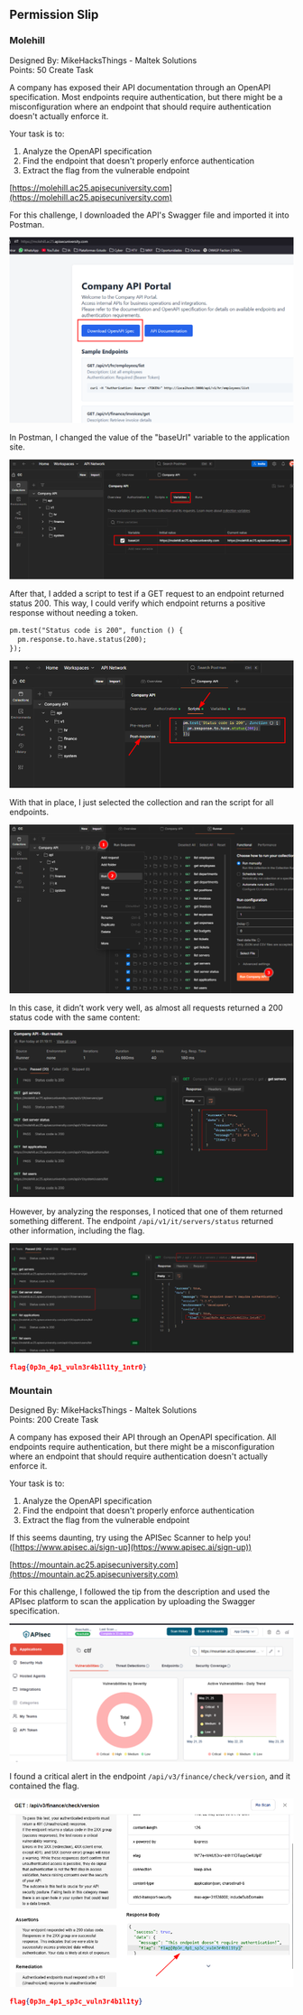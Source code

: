 ##  Permission Slip

### Molehill  

Designed By: MikeHacksThings - Maltek Solutions  
Points: 50 Create Task

A company has exposed their API documentation through an OpenAPI specification. Most endpoints require authentication, but there might be a misconfiguration where an endpoint that should require authentication doesn't actually enforce it.

Your task is to:

1. Analyze the OpenAPI specification  
2. Find the endpoint that doesn't properly enforce authentication  
3. Extract the flag from the vulnerable endpoint  

[https://molehill.ac25.apisecuniversity.com](https://molehill.ac25.apisecuniversity.com)

For this challenge, I downloaded the API's Swagger file and imported it into Postman.

![](imagens/2025-05-22_23-59.png)

In Postman, I changed the value of the "baseUrl" variable to the application site.

![](imagens/2025-05-23_01-14.png)

After that, I added a script to test if a GET request to an endpoint returned status 200. This way, I could verify which endpoint returns a positive response without needing a token.

```
pm.test("Status code is 200", function () {
  pm.response.to.have.status(200);
});
```

![](imagens/2025-05-23_01-17.png)

With that in place, I just selected the collection and ran the script for all endpoints.

![](imagens/2025-05-23_01-18.png)

In this case, it didn’t work very well, as almost all requests returned a 200 status code with the same content:

![](imagens/2025-05-23_01-20.png)

However, by analyzing the responses, I noticed that one of them returned something different. The endpoint `/api/v1/it/servers/status` returned other information, including the flag.

![](imagens/2025-05-23_01-22.png)

```json
flag{0p3n_4p1_vuln3r4b1l1ty_1ntr0}
```


### Mountain  

Designed By: MikeHacksThings - Maltek Solutions  
Points: 200 Create Task

A company has exposed their API through an OpenAPI specification. All endpoints require authentication, but there might be a misconfiguration where an endpoint that should require authentication doesn't actually enforce it.

Your task is to:

1. Analyze the OpenAPI specification  
2. Find the endpoint that doesn't properly enforce authentication  
3. Extract the flag from the vulnerable endpoint  

If this seems daunting, try using the APISec Scanner to help you! ([https://www.apisec.ai/sign-up](https://www.apisec.ai/sign-up))

[https://mountain.ac25.apisecuniversity.com](https://mountain.ac25.apisecuniversity.com)

For this challenge, I followed the tip from the description and used the APIsec platform to scan the application by uploading the Swagger specification.

![](imagens/2025-05-24_15-35.png)

I found a critical alert in the endpoint `/api/v3/finance/check/version`, and it contained the flag.

![](imagens/2025-05-21_22-08.png)

```json
flag{0p3n_4p1_sp3c_vuln3r4b1l1ty}
```
